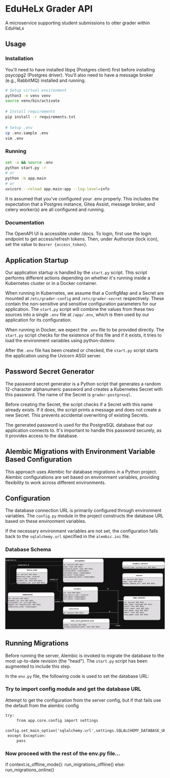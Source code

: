 # EduHeLx Grader API
A microservice supporting student submissions to otter grader within EduHeLx



## Usage

### Installation
You'll need to have installed libpq (Postgres client) first before installing psycopg2 (Postgres driver).
You'll also need to have a message broker (e.g., RabbitMQ) installed and running.
```bash
# Setup virtual environment
python3 -m venv venv
source venv/bin/activate

# Install requirements
pip install -r requirements.txt

# Setup .env
cp .env.sample .env
vim .env
```

### Running
```bash
set -a && source .env
python start.py -r
# or
python -m app.main
# or
uvicorn --reload app.main:app --log-level=info
```

It is assumed that you've configured your .env properly. This includes the expectation that a Postgres
instance, Gitea Assist, message broker, and celery worker(s) are all configured and running.

### Documentation
The OpenAPI UI is accessible under /docs. To login, first use the login endpoint to get access/refresh tokens.
Then, under Authorize (lock icon), set the value to `Bearer {access_token}`.

## Application Startup

Our application startup is handled by the `start.py` script. This script performs
different actions depending on whether it's running inside a Kubernetes cluster
or in a Docker container.

When running in Kubernetes, we assume that a ConfigMap and a Secret are mounted
at `/etc/grader-config` and `/etc/grader-secret` respectively. These contain the
non-sensitive and sensitive configuration parameters for our application.
The `start.py` script will combine the values from these two sources into a
single `.env` file at `/app/.env`, which is then used by our application for its
configuration.

When running in Docker, we expect the `.env` file to be provided directly.
The `start.py` script checks for the existence of this file and if it 
exists, it tries to load the environment variables using python-dotenv.

After the `.env` file has been created or checked, the `start.py` script starts
the application using the Uvicorn ASGI server.

## Password Secret Generator

The password secret generator is a Python script that generates a random
12-character alphanumeric password and creates a Kubernetes Secret with this
password. The name of the Secret is `grader-postgresql`.

Before creating the Secret, the script checks if a Secret with this name already
exists. If it does, the script prints a message and does not create a new Secret.
This prevents accidental overwriting of existing Secrets.

The generated password is used for the PostgreSQL database that our application
connects to. It's important to handle this password securely, as it provides
access to the database.

## Alembic Migrations with Environment Variable Based Configuration

This approach uses Alembic for database migrations in a Python project. Alembic
configurations are set based on environment variables, providing flexibility to
work across different environments.

## Configuration

The database connection URL is primarily configured through environment
variables. The `config.py` module in the project constructs the database URL
based on these environment variables.

If the necessary environment variables are not set, the configuration falls back
to the `sqlalchemy.url` specified in the `alembic.ini` file.

### Database Schema

<img src="/resources/DatabaseDesign.png" >

## Running Migrations

Before running the server, Alembic is invoked to migrate the database to the
most up-to-date revision (the "head"). The `start.py` script has been augmented
to include this step.

In the `env.py` file, the following code is used to set the database URL:

### Try to import config module and get the database URL

Attempt to get the configuration from the server config, but if that fails
use the default from the alembic config

    try:
         from app.core.config import settings
         config.set_main_option('sqlalchemy.url',settings.SQLALCHEMY_DATABASE_URI)
     except Exception:
         pass

### Now proceed with the rest of the env.py file...

if context.is_offline_mode():
    run_migrations_offline()
else:
    run_migrations_online()
